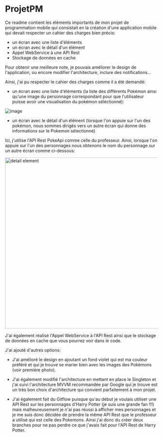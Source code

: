 # ProjetPM

Ce readme contient les éléments importants de mon projet de programmation mobile qui consistait en la création d'une application mobile qui devait respecter un cahier des charges bien précis: 

- un écran avec une liste d'éléments
- un écran avec le détail d'un élément 
- Appel WebService à une API Rest
- Stockage de données en cache

Pour obtenir une meilleure note, je pouvais améliorer le design de l'application, ou encore modifier l'architecture, inclure des notifications...

Ainsi, j'ai pu respecter le cahier des charges comme il a été demandé: 

- un écran avec une liste d'éléments (la liste des différents Pokémon ainsi qu'une image du personnage correspondant pour que l'utilisateur puisse avoir une visualisation du pokémon séléctionné): 

![image](https://user-images.githubusercontent.com/81537315/120069821-2b54e000-c088-11eb-9a89-007d23604fe8.png)


- un écran avec le détail d'un élément (lorsque l'on appuie sur l'un des pokémon, nous sommes dirigés vers un autre écran qui donne des informations sur le Pokemon sélectionné) 

Ici, j'utilise l'API Rest PokeApi comme celle du professeur. Ainsi, lorsque l'on appuie sur l'un des personnages nous obtenons le nom du personnage sur un autre écran comme ci-dessous: 

<img width="562" alt="detail element" src="https://user-images.githubusercontent.com/81537315/120070075-80452600-c089-11eb-8cc6-ed481e244b8e.PNG">

J'ai également réalisé l'Appel WebService à l'API Rest ainsi que le stockage de données en cache que vous pourrez voir dans le code.

J'ai ajouté d'autres options: 

- J'ai amélioré le design en ajoutant un fond violet qui est ma couleur préféré et qui je trouve se marier bien avec les images des Pokémons (voir première photo).

- J'ai également modifié l'architecture en mettant en place le Singleton et j'ai suivi l'architecture MVVM recommandée par Google qui je trouve est un très bon choix d'architecture qui convient parfaitement à mon projet. 

- J'ai également fait du Gitflow puisque qu'au début je voulais utiliser une API Rest sur les personnages d'Harry Potter (je suis une grande fan !!!) mais malheureusement je n'ai pas réussi à afficher mes personnages et je me suis donc décidée de prendre la même API Rest que le professeur a utilisé qui est celle des Pokemons. Ainsi j'ai donc du créer deux branches pour ne pas perdre ce que j'avais fait pour l'API Rest de Harry Potter. 












